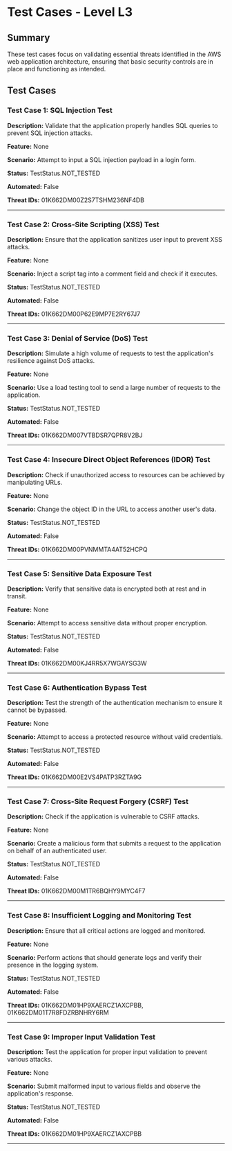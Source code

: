 # Test Cases - Level L3

## Summary

These test cases focus on validating essential threats identified in the AWS web application architecture, ensuring that basic security controls are in place and functioning as intended.

## Test Cases

### Test Case 1: SQL Injection Test

**Description:** Validate that the application properly handles SQL queries to prevent SQL injection attacks.

**Feature:** None

**Scenario:** Attempt to input a SQL injection payload in a login form.

**Status:** TestStatus.NOT_TESTED

**Automated:** False

**Threat IDs:** 01K662DM00Z2S7TSHM236NF4DB

---

### Test Case 2: Cross-Site Scripting (XSS) Test

**Description:** Ensure that the application sanitizes user input to prevent XSS attacks.

**Feature:** None

**Scenario:** Inject a script tag into a comment field and check if it executes.

**Status:** TestStatus.NOT_TESTED

**Automated:** False

**Threat IDs:** 01K662DM00P62E9MP7E2RY67J7

---

### Test Case 3: Denial of Service (DoS) Test

**Description:** Simulate a high volume of requests to test the application's resilience against DoS attacks.

**Feature:** None

**Scenario:** Use a load testing tool to send a large number of requests to the application.

**Status:** TestStatus.NOT_TESTED

**Automated:** False

**Threat IDs:** 01K662DM007VTBDSR7QPR8V2BJ

---

### Test Case 4: Insecure Direct Object References (IDOR) Test

**Description:** Check if unauthorized access to resources can be achieved by manipulating URLs.

**Feature:** None

**Scenario:** Change the object ID in the URL to access another user's data.

**Status:** TestStatus.NOT_TESTED

**Automated:** False

**Threat IDs:** 01K662DM00PVNMMTA4AT52HCPQ

---

### Test Case 5: Sensitive Data Exposure Test

**Description:** Verify that sensitive data is encrypted both at rest and in transit.

**Feature:** None

**Scenario:** Attempt to access sensitive data without proper encryption.

**Status:** TestStatus.NOT_TESTED

**Automated:** False

**Threat IDs:** 01K662DM00KJ4RR5X7WGAYSG3W

---

### Test Case 6: Authentication Bypass Test

**Description:** Test the strength of the authentication mechanism to ensure it cannot be bypassed.

**Feature:** None

**Scenario:** Attempt to access a protected resource without valid credentials.

**Status:** TestStatus.NOT_TESTED

**Automated:** False

**Threat IDs:** 01K662DM00E2VS4PATP3RZTA9G

---

### Test Case 7: Cross-Site Request Forgery (CSRF) Test

**Description:** Check if the application is vulnerable to CSRF attacks.

**Feature:** None

**Scenario:** Create a malicious form that submits a request to the application on behalf of an authenticated user.

**Status:** TestStatus.NOT_TESTED

**Automated:** False

**Threat IDs:** 01K662DM00M1TR6BQHY9MYC4F7

---

### Test Case 8: Insufficient Logging and Monitoring Test

**Description:** Ensure that all critical actions are logged and monitored.

**Feature:** None

**Scenario:** Perform actions that should generate logs and verify their presence in the logging system.

**Status:** TestStatus.NOT_TESTED

**Automated:** False

**Threat IDs:** 01K662DM01HP9XAERCZ1AXCPBB, 01K662DM01T7R8FDZRBNHRY6RM

---

### Test Case 9: Improper Input Validation Test

**Description:** Test the application for proper input validation to prevent various attacks.

**Feature:** None

**Scenario:** Submit malformed input to various fields and observe the application's response.

**Status:** TestStatus.NOT_TESTED

**Automated:** False

**Threat IDs:** 01K662DM01HP9XAERCZ1AXCPBB

---

